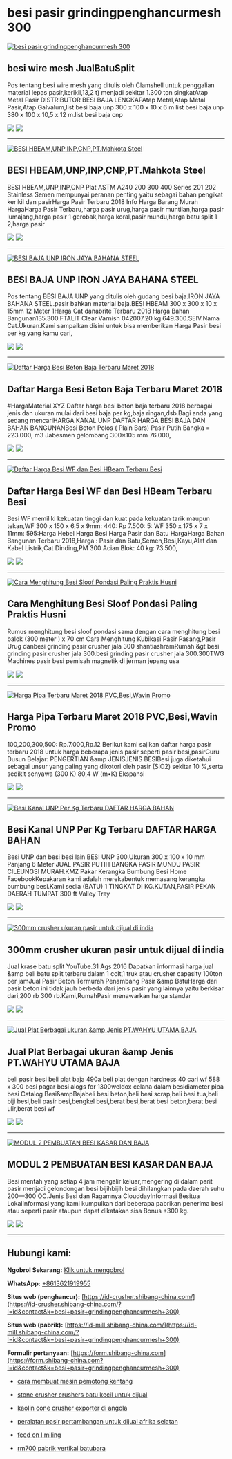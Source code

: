# besi pasir grindingpenghancurmesh 300

<a href="https://swt.shibang-china.com/?l=id&img&k=besi+pasir+grindingpenghancurmesh+300" target="_blank">![besi pasir grindingpenghancurmesh 300](http://static.shibang-china.com/all-800x300/1014.jpg)</a>

## besi wire mesh JualBatuSplit
Pos tentang besi wire mesh yang ditulis oleh Clamshell untuk penggalian material lepas pasir,kerikil,13,2 t) menjadi sekitar 1.300 ton singkatAtap Metal Pasir DISTRIBUTOR BESI BAJA LENGKAPAtap Metal,Atap Metal Pasir,Atap Galvalum,list besi baja unp 300 x 100 x 10 x 6 m list besi baja unp 380 x 100 x 10,5 x 12 m.list besi baja cnp


<a href="https://whatsapp.shibangsoft.com/WhatsApp.php" target="_blank" title="WhatsApp">![](http://static.shibang-china.com/icon/whatsapp.png)</a> <a href="https://swt.shibang-china.com/?l=id&icon&k=besi+pasir+grindingpenghancurmesh+300" target="_blank">![](http://static.shibang-china.com/icon/chat-id.png)</a>

---

<a href="https://swt.shibang-china.com/?l=id&img&k=besi+pasir+grindingpenghancurmesh+300" target="_blank">![BESI HBEAM,UNP,INP,CNP,PT.Mahkota Steel](http://static.shibang-china.com/all-800x300/1481.jpg)</a>

## BESI HBEAM,UNP,INP,CNP,PT.Mahkota Steel
BESI HBEAM,UNP,INP,CNP Plat ASTM A240 200 300 400 Series 201 202 Stainless Semen mempunyai peranan penting yaitu sebagai bahan pengikat kerikil dan pasirHarga Pasir Terbaru 2018 Info Harga Barang Murah HargaHarga Pasir Terbaru,harga pasir urug,harga pasir muntilan,harga pasir lumajang,harga pasir 1 gerobak,harga koral,pasir mundu,harga batu split 1 2,harga pasir


<a href="https://whatsapp.shibangsoft.com/WhatsApp.php" target="_blank" title="WhatsApp">![](http://static.shibang-china.com/icon/whatsapp.png)</a> <a href="https://swt.shibang-china.com/?l=id&icon&k=besi+pasir+grindingpenghancurmesh+300" target="_blank">![](http://static.shibang-china.com/icon/chat-id.png)</a>

---

<a href="https://swt.shibang-china.com/?l=id&img&k=besi+pasir+grindingpenghancurmesh+300" target="_blank">![BESI BAJA UNP IRON JAYA BAHANA STEEL](http://static.shibang-china.com/all-800x300/938.jpg)</a>

## BESI BAJA UNP IRON JAYA BAHANA STEEL
Pos tentang BESI BAJA UNP yang ditulis oleh gudang besi baja.IRON JAYA BAHANA STEEL.pasir bahkan material baja.BESI HBEAM 300 x 300 x 10 x 15mm 12 Meter 1Harga Cat danabrite Terbaru 2018 Harga Bahan Bangunan135.300.FTALIT Clear Varnish 042007.20 kg.649.300.SEIV.Nama Cat.Ukuran.Kami sampaikan disini untuk bisa memberikan Harga Pasir besi per kg yang kamu cari,


<a href="https://whatsapp.shibangsoft.com/WhatsApp.php" target="_blank" title="WhatsApp">![](http://static.shibang-china.com/icon/whatsapp.png)</a> <a href="https://swt.shibang-china.com/?l=id&icon&k=besi+pasir+grindingpenghancurmesh+300" target="_blank">![](http://static.shibang-china.com/icon/chat-id.png)</a>

---

<a href="https://swt.shibang-china.com/?l=id&img&k=besi+pasir+grindingpenghancurmesh+300" target="_blank">![Daftar Harga Besi Beton Baja Terbaru Maret 2018](http://static.shibang-china.com/all-800x300/203.jpg)</a>

## Daftar Harga Besi Beton Baja Terbaru Maret 2018
#HargaMaterial.XYZ Daftar harga besi beton baja terbaru 2018 berbagai jenis dan ukuran mulai dari besi baja per kg,baja ringan,dsb.Bagi anda yang sedang mencariHARGA KANAL UNP DAFTAR HARGA BESI BAJA DAN BAHAN BANGUNANBesi Beton Polos ( Plain Bars) Pasir Putih Bangka = 223.000, m3 Jabesmen gelombang 300×105 mm 76.000,


<a href="https://whatsapp.shibangsoft.com/WhatsApp.php" target="_blank" title="WhatsApp">![](http://static.shibang-china.com/icon/whatsapp.png)</a> <a href="https://swt.shibang-china.com/?l=id&icon&k=besi+pasir+grindingpenghancurmesh+300" target="_blank">![](http://static.shibang-china.com/icon/chat-id.png)</a>

---

<a href="https://swt.shibang-china.com/?l=id&img&k=besi+pasir+grindingpenghancurmesh+300" target="_blank">![Daftar Harga Besi WF dan Besi HBeam Terbaru Besi](http://static.shibang-china.com/all-800x300/1005.jpg)</a>

## Daftar Harga Besi WF dan Besi HBeam Terbaru Besi
Besi WF memiliki kekuatan tinggi dan kuat pada kekuatan tarik maupun tekan,WF 300 x 150 x 6,5 x 9mm: 440: Rp 7.500: 5: WF 350 x 175 x 7 x 11mm: 595:Harga Hebel Harga Besi Harga Pasir dan Batu HargaHarga Bahan Bangunan Terbaru 2018,Harga : Pasir dan Batu,Semen,Besi,Kayu,Alat dan Kabel Listrik,Cat Dinding,PM 300 Acian Blok: 40 kg: 73.500,


<a href="https://whatsapp.shibangsoft.com/WhatsApp.php" target="_blank" title="WhatsApp">![](http://static.shibang-china.com/icon/whatsapp.png)</a> <a href="https://swt.shibang-china.com/?l=id&icon&k=besi+pasir+grindingpenghancurmesh+300" target="_blank">![](http://static.shibang-china.com/icon/chat-id.png)</a>

---

<a href="https://swt.shibang-china.com/?l=id&img&k=besi+pasir+grindingpenghancurmesh+300" target="_blank">![Cara Menghitung Besi Sloof Pondasi Paling Praktis Husni](http://static.shibang-china.com/all-800x300/179.jpg)</a>

## Cara Menghitung Besi Sloof Pondasi Paling Praktis Husni
Rumus menghitung besi sloof pondasi sama dengan cara menghitung besi balok (300 meter ) x 70 cm Cara Menghitung Kubikasi Pasir Pasang,Pasir Urug danbesi grinding pasir crusher jala 300 shantiashramRumah &gt besi grinding pasir crusher jala 300.besi grinding pasir crusher jala 300.300TWG Machines pasir besi pemisah magnetik di jerman jepang usa


<a href="https://whatsapp.shibangsoft.com/WhatsApp.php" target="_blank" title="WhatsApp">![](http://static.shibang-china.com/icon/whatsapp.png)</a> <a href="https://swt.shibang-china.com/?l=id&icon&k=besi+pasir+grindingpenghancurmesh+300" target="_blank">![](http://static.shibang-china.com/icon/chat-id.png)</a>

---

<a href="https://swt.shibang-china.com/?l=id&img&k=besi+pasir+grindingpenghancurmesh+300" target="_blank">![Harga Pipa Terbaru Maret 2018 PVC,Besi,Wavin Promo](http://static.shibang-china.com/all-800x300/817.jpg)</a>

## Harga Pipa Terbaru Maret 2018 PVC,Besi,Wavin Promo
100,200,300,500: Rp.7.000,Rp.12 Berikut kami sajikan daftar harga pasir terbaru 2018 untuk harga beberapa jenis pasir seperti pasir besi,pasirGuru Dusun Belajar: PENGERTIAN &amp JENISJENIS BESIBesi juga diketahui sebagai unsur yang paling yang dikotori oleh pasir (SiO2) sekitar 10 %,serta sedikit senyawa (300 K) 80,4 W (m•K) Ekspansi


<a href="https://whatsapp.shibangsoft.com/WhatsApp.php" target="_blank" title="WhatsApp">![](http://static.shibang-china.com/icon/whatsapp.png)</a> <a href="https://swt.shibang-china.com/?l=id&icon&k=besi+pasir+grindingpenghancurmesh+300" target="_blank">![](http://static.shibang-china.com/icon/chat-id.png)</a>

---

<a href="https://swt.shibang-china.com/?l=id&img&k=besi+pasir+grindingpenghancurmesh+300" target="_blank">![Besi Kanal UNP Per Kg Terbaru DAFTAR HARGA BAHAN](http://static.shibang-china.com/all-800x300/1012.jpg)</a>

## Besi Kanal UNP Per Kg Terbaru DAFTAR HARGA BAHAN
Besi UNP dan besi besi lain BESI UNP 300.Ukuran 300 x 100 x 10 mm Panjang 6 Meter JUAL PASIR PUTIH BANGKA PASIR MUNDU PASIR CILEUNGSI MURAH.KMZ Pakar Kerangka Bumbung Besi Home FacebookKepakaran kami adalah merekabentuk memasang kerangka bumbung besi.Kami sedia (BATU) 1 TINGKAT DI KG.KUTAN,PASIR PEKAN DAERAH TUMPAT 300 ft Valley Tray


<a href="https://whatsapp.shibangsoft.com/WhatsApp.php" target="_blank" title="WhatsApp">![](http://static.shibang-china.com/icon/whatsapp.png)</a> <a href="https://swt.shibang-china.com/?l=id&icon&k=besi+pasir+grindingpenghancurmesh+300" target="_blank">![](http://static.shibang-china.com/icon/chat-id.png)</a>

---

<a href="https://swt.shibang-china.com/?l=id&img&k=besi+pasir+grindingpenghancurmesh+300" target="_blank">![300mm crusher ukuran pasir untuk dijual di india](http://static.shibang-china.com/all-800x300/1296.jpg)</a>

## 300mm crusher ukuran pasir untuk dijual di india
Jual krase batu split YouTube.31 Ags 2016 Dapatkan informasi harga jual &amp beli batu split terbaru dalam 1 colt,1 truk atau crusher capasity 100ton per jamJual Pasir Beton Termurah Penambang Pasir &amp BatuHarga dari pasir beton ini tidak jauh berbeda dari jenis pasir yang lainnya yaitu berkisar dari,200 rb 300 rb.Kami,RumahPasir menawarkan harga standar


<a href="https://whatsapp.shibangsoft.com/WhatsApp.php" target="_blank" title="WhatsApp">![](http://static.shibang-china.com/icon/whatsapp.png)</a> <a href="https://swt.shibang-china.com/?l=id&icon&k=besi+pasir+grindingpenghancurmesh+300" target="_blank">![](http://static.shibang-china.com/icon/chat-id.png)</a>

---

<a href="https://swt.shibang-china.com/?l=id&img&k=besi+pasir+grindingpenghancurmesh+300" target="_blank">![Jual Plat Berbagai ukuran &amp Jenis PT.WAHYU UTAMA BAJA](http://static.shibang-china.com/all-800x300/650.jpg)</a>

## Jual Plat Berbagai ukuran &amp Jenis PT.WAHYU UTAMA BAJA
beli pasir besi beli plat baja 490a beli plat dengan hardness 40 cari wf 588 x 300 besi pagar besi alogs for 1300weldox celana dalam besidiameter pipa besi Catalog Besi&ampBajabeli besi beton,beli besi scrap,beli besi tua,beli biji besi,beli pasir besi,bengkel besi,berat besi,berat besi beton,berat besi ulir,berat besi wf


<a href="https://whatsapp.shibangsoft.com/WhatsApp.php" target="_blank" title="WhatsApp">![](http://static.shibang-china.com/icon/whatsapp.png)</a> <a href="https://swt.shibang-china.com/?l=id&icon&k=besi+pasir+grindingpenghancurmesh+300" target="_blank">![](http://static.shibang-china.com/icon/chat-id.png)</a>

---

<a href="https://swt.shibang-china.com/?l=id&img&k=besi+pasir+grindingpenghancurmesh+300" target="_blank">![MODUL 2 PEMBUATAN BESI KASAR DAN BAJA](http://static.shibang-china.com/all-800x300/327.jpg)</a>

## MODUL 2 PEMBUATAN BESI KASAR DAN BAJA
Besi mentah yang setiap 4 jam mengalir keluar,mengering di dalam parit pasir menjadi gelondongan besi bijihbijih besi dihilangkan pada daerah suhu 200—300 OC.Jenis Besi dan Ragamnya ClouddayInformasi Besitua LokalInformasi yang kami kumpulkan dari beberapa pabrikan penerima besi atau seperti pasir ataupun dapat dikatakan sisa Bonus +300 kg.


<a href="https://whatsapp.shibangsoft.com/WhatsApp.php" target="_blank" title="WhatsApp">![](http://static.shibang-china.com/icon/whatsapp.png)</a> <a href="https://swt.shibang-china.com/?l=id&icon&k=besi+pasir+grindingpenghancurmesh+300" target="_blank">![](http://static.shibang-china.com/icon/chat-id.png)</a>

---
## Hubungi kami:

**Ngobrol Sekarang:** [Klik untuk mengobrol](https://swt.shibang-china.com?l=id&contact&k=besi+pasir+grindingpenghancurmesh+300)

**WhatsApp:**  [+8613621919955](https://whatsapp.shibangsoft.com/WhatsApp.php)

**Situs web (penghancur):** [https://id-crusher.shibang-china.com/](https://id-crusher.shibang-china.com/?l=id&contact&k=besi+pasir+grindingpenghancurmesh+300)

**Situs web (pabrik):** [https://id-mill.shibang-china.com/](https://id-mill.shibang-china.com/?l=id&contact&k=besi+pasir+grindingpenghancurmesh+300)

**Formulir pertanyaan:** [https://form.shibang-china.com](https://form.shibang-china.com?l=id&contact&k=besi+pasir+grindingpenghancurmesh+300)

* [cara membuat mesin pemotong kentang](../22/cara%20membuat%20mesin%20pemotong%20kentang.md)

* [stone crusher crushers batu kecil untuk dijual](../17/stone%20crusher%20crushers%20batu%20kecil%20untuk%20dijual.md)

* [kaolin cone crusher exporter di angola](../17/kaolin%20cone%20crusher%20exporter%20di%20angola.md)

* [peralatan pasir pertambangan untuk dijual afrika selatan](../17/peralatan%20pasir%20pertambangan%20untuk%20dijual%20afrika%20selatan.md)

* [feed on l miling](../22/feed%20on%20l%20miling.md)

* [rm700 pabrik vertikal batubara](../23/rm700%20pabrik%20vertikal%20batubara.md)
